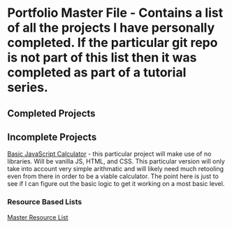 # Portfolio Master File - Contains a list of all the projects I have personally completed. If the particular git repo is not part of this list then it was completed as part of a tutorial series. 


## Completed Projects



## Incomplete Projects
[Basic JavaScript Calculator](https://github.com/Tsukiyonocm/Calculator) - this particular project will make use of no libraries. Will be vanilla JS, HTML, and CSS. This particular version will only take into account very simple arithmatic and will likely need much retooling even from there in order to be a viable calculator. The point here is just to see if I can figure out the basic logic to get it working on a most basic level.


### Resource Based Lists
[Master Resource List](https://github.com/Tsukiyonocm/Programming-Resources-List)
